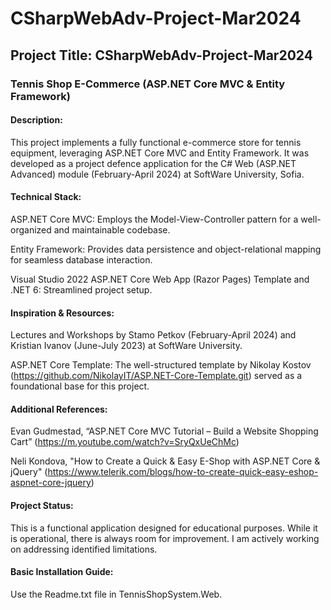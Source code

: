 # CSharpWebAdv-Project-Mar2024

## Project Title: CSharpWebAdv-Project-Mar2024

### Tennis Shop E-Commerce (ASP.NET Core MVC & Entity Framework)

#### Description:

This project implements a fully functional e-commerce store for tennis equipment, leveraging ASP.NET Core MVC and Entity Framework. It was developed as a project defence application for the C# Web (ASP.NET Advanced) module (February-April 2024) at SoftWare University, Sofia.

#### Technical Stack:

ASP.NET Core MVC: Employs the Model-View-Controller pattern for a well-organized and maintainable codebase.

Entity Framework: Provides data persistence and object-relational mapping for seamless database interaction.

Visual Studio 2022 ASP.NET Core Web App (Razor Pages) Template and .NET 6: Streamlined project setup.

#### Inspiration & Resources:

Lectures and Workshops by Stamo Petkov (February-April 2024) and Kristian Ivanov (June-July 2023) at SoftWare University.

ASP.NET Core Template: The well-structured template by Nikolay Kostov (https://github.com/NikolayIT/ASP.NET-Core-Template.git) served as a foundational base for this project.

#### Additional References:

Evan Gudmestad, “ASP.NET Core MVC Tutorial – Build a Website Shopping Cart” (https://m.youtube.com/watch?v=SryQxUeChMc)

Neli Kondova, "How to Create a Quick & Easy E-Shop with ASP.NET Core & jQuery" (https://www.telerik.com/blogs/how-to-create-quick-easy-eshop-aspnet-core-jquery)

#### Project Status:

This is a functional application designed for educational purposes. While it is operational, there is always room for improvement. I am actively working on addressing identified limitations.

#### Basic Installation Guide:

Use the Readme.txt file in TennisShopSystem.Web.

